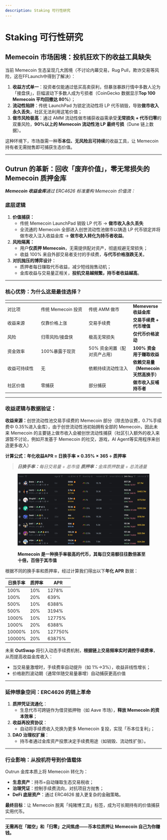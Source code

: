 ```yaml
---
description: Staking 可行性研究
---
```


# Staking 可行性研究

## **Memecoin 市场困境：投机狂欢下的收益工具缺失**

当前 Memecoin 生态呈现几大困境（不讨论内幕交易，Rug Pull，欺诈交易等风险，这在FFLaunch中得到了解决）：

1. **收益方式单一**：投资者仅能通过低买高卖获利，但暴涨暴跌行情中多数人沦为「接盘侠」，巨幅波动下多数人成为亏损者（CoinGecko 数据显示**Top 100 Memecoin 平均回撤达 80%**）；
2. **流动性陷阱**：传统 LaunchPad 为锁定流动性将 LP 代币销毁，导致**做市收入永久丢失**，社区无法利用这笔价值；
3. **做市风险极高**：通过 AMM 流动性做市捕获收益需承受**无常损失 + 代币归零**的双重风险，**90%以上的 Memecoin 流动性池 LP 最终亏损**（Dune 链上数据）。

这种环境下，市场亟需一种**币本位、无风险且可持续**的收益工具，让 Memecoin 持有者无需抛售即可捕获生态价值。

***

## **Outrun 的革新：回收「废弃价值」，零无常损失的 Memecoin 质押金库**

_**Memecoin 收益金库**通过 ERC4626 标准重构 Memecoin 价值流：_

### **底层逻辑**

1. **价值捕获：**
   * 传统 Memecoin LaunchPad 销毁 LP 代币 → **做市收入永久丢失**
   * 全流通的 Memecoin 全部进入创世流动性池做市以铸造 LP 代币锁定并将做市收入注入收益金库 → **做市收入转化为持币者收益**。
2. **风险隔离：**
   * 用户**仅质押 Memecoin**，无需提供配对资产，彻底规避无常损失；
   * 收益 100% 来自外部交易者支付的手续费，**与代币价格涨跌无关**。
3. **对抗抛压的博弈设计**：
   * 质押者每日赚取代币收益，减少短线抛售动机；
   * 金库收益与交易量正相关，**投机交易越频繁，持币者收益越高**。

***

### **核心优势：为什么这是最佳选择？**

<table data-header-hidden><thead><tr><th width="145"></th><th width="185"></th><th width="188"></th><th></th></tr></thead><tbody><tr><td>对比项</td><td>传统 Memecoin 投资</td><td>传统 AMM 做市</td><td><strong>Memeverse 收益金库</strong></td></tr><tr><td>收益来源</td><td>仅靠价格上涨</td><td>交易手续费</td><td><strong>交易手续费 + 代币增值</strong></td></tr><tr><td>风险</td><td>归零风险/接盘侠</td><td>极高无常损失</td><td><strong>仅代币价格波动</strong></td></tr><tr><td>资金效率</td><td>100%暴露于现货</td><td>50% 资金闲置（配对资产占用）</td><td><strong>100% 资金用于赚取收益</strong></td></tr><tr><td>收益可持续性</td><td>无</td><td>依赖持续流动性注入</td><td><strong>依赖交易量（Memecoin 天然高换手）</strong></td></tr><tr><td>社区价值</td><td>零捕获</td><td>部分捕获</td><td><strong>做市收入反哺持币者</strong></td></tr></tbody></table>

***

### **收益逻辑与数据验证：**

**收益来源：**&#x521B;世流动性池交易手续费的 Memecoin 部分（除去协议费，0.7%手续费中 0.35%进入金库），由于创世流动性池初始拥有全部的 Memecoin，因此未来 Memecoin 的主要链上做市收入会被创世流动性捕获（社区引入额外的收入来源暂不讨论，例如开发基于 Memecoin 的社交，游戏，AI Agent等实用程序来创造更多收入）

**计算公式：年化收益APR = 日换手率 × 0.35% × 365 ÷ 质押率**

> _**日换手率：**&#x6BCF;日交易量 ÷ 总市值    **质押率：**&#x91D1;库质押数量 ÷ 总流通量_

<figure><img src="../../.gitbook/assets/gmgn.png" alt=""><figcaption><p><strong>Memecoin 是一种换手率极高的代币，其每日交易额往往数倍甚至十倍，百倍于其市值</strong></p></figcaption></figure>

根据不同的换手率和质押率，经过计算我们得出以下**年化 APR** 数据：

| 日换手率   | 质押率 | APR     |
| ------ | --- | ------- |
| 100%   | 10% | 1278%   |
| 100%   | 20% | 639%    |
| 500%   | 10% | 6388%   |
| 500%   | 20% | 3194%   |
| 1000%  | 10% | 12775%  |
| 1000%  | 20% | 6388%   |
| 10000% | 10% | 127750% |
| 10000% | 20% | 63875%  |

未来 **OutSwap** 将引入动态手续费机制，**根据链上交易频率实时调控手续费率**，从而提高收益金库收入：

* 当交易量激增时，手续费率自动提升（如 1%→3%），收益非线性增长；
* 价格剧烈波动期（通常伴随交易量暴增）自动捕获更高价值

***

### **延伸想象空间：ERC4626 的链上革命**

1. **质押凭证流通化**：
   * 生息代币可跨链作为借贷抵押物（如 Aave 市场），**释放 Memecoin 的资本效率**；
2. **收益再投资协议**：
   * 自动将手续费收入兑换为更多 Memecoin 复投，实现「币本位复利」；
3. **DAO 治理权扩展**：
   * 持币者通过金库资产投票决定手续费用途（如销毁、流动性扩张）。

***

### **行业影响：从投机符号到价值载体**

Outrun 金库本质上将 Memecoin 转化为：

* **生息资产**：持币=自动赚取生态交易税收；
* **治理凭证**：控制手续费流向，对抗项目方抛售；
* **DeFi 底层资产**：通过 ERC4626 接入更复杂的金融策略。

**最终目标**：让 Memecoin 脱离「纯赌博工具」标签，成为可长期持有的价值捕获实用代币。

***

**无需再在「踏空」和「归零」之间焦虑——币本位质押让 Memecoin 自己为你赚钱。**
